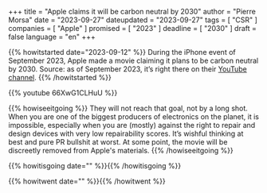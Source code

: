 +++
title     		= "Apple claims it will be carbon neutral by 2030"
author  		= "Pierre Morsa"
date 		    = "2023-09-27"
dateupdated		= "2023-09-27"
tags			= [ "CSR" ]
companies		= [ "Apple" ]
promised		= [ "2023" ]
deadline		= [ "2030" ]
draft      		= false
language		= "en"
+++


{{% howitstarted date="2023-09-12" %}}
During the iPhone event of September 2023, Apple made a movie claiming it plans to be carbon neutral by 2030. Source: as of September 2023, it’s right there on their [YouTube channel](https://www.youtube.com/watch?v=66XwG1CLHuU).
{{% /howitstarted %}}

<!--more-->

{{% youtube 66XwG1CLHuU %}}

{{% howiseeitgoing %}}
They will not reach that goal, not by a long shot. When you are one of the biggest producers of electronics on the planet, it is impossible, especially when you are (mostly) against the right to repair and design devices with very low repairability scores. It’s wishful thinking at best and pure PR bullshit at worst. At some point, the movie will be discreetly removed from Apple's materials. 
{{% /howiseeitgoing %}}

{{% howitisgoing date="" %}}{{% /howitisgoing %}}

{{% howitwent date="" %}}{{% /howitwent %}}



